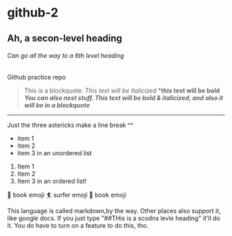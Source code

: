# github-2
##  Ah, a secon-level heading
###### Can go all the way to a 6th level heading
 Github practice repo
 > This is a blockquote.
 *This text will be italicized*
 ***this text will be bold**
>***You can also nest stuff. This text will be bold & italicized, and also it will be in a blockquote***
***
Just the three astericks make a line break ^^

- item 1
- item 2
- item 3 in an unordered list

1. Item 1
2. Item 2
3. Item 3 in an ordered list!

:book: book emoji :surfer: surfer emoji :book: book emoji

This language is called markdown,by the way. Other places also support it, like google docs. If you just type "##THis is a scodns levle heading" it'll do it. You do have to turn on a feature to do this, tho. 